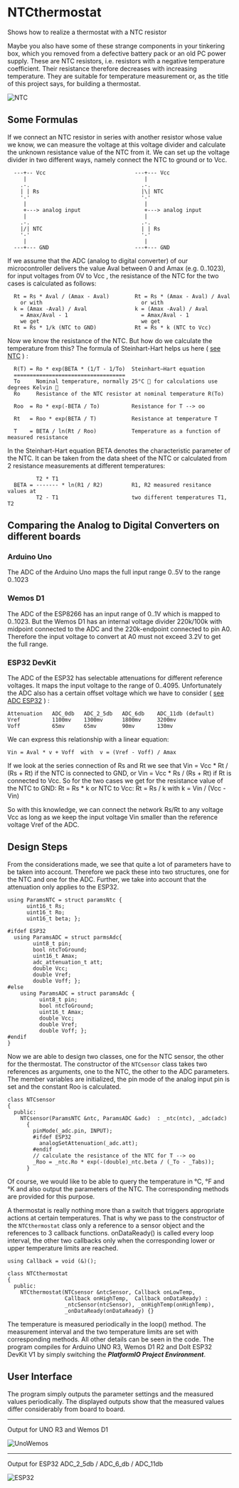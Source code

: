 # NTCthermostat
Shows how to realize a thermostat with a NTC resistor

Maybe you also have some of these strange components in your tinkering box, 
which you removed from a defective battery pack or an old PC power supply. 
These are NTC resistors, i.e. resistors with a negative temperature 
coefficient. Their resistance therefore decreases with increasing temperature. 
They are suitable for temperature measurement or, as the title of this project 
says, for building a thermostat. 

![NTC](images/thermistors.jpg)

## Some Formulas
If we connect an NTC resistor in series with another resistor whose value we 
know, we can measure the voltage at this voltage divider and calculate the 
unknown resistance value of the NTC from it. We can set up the voltage divider 
in two different ways, namely connect the NTC to ground or to Vcc. 
```
  ---+-- Vcc                            ---+--- Vcc
     |                                     |
    .-.                                   .-. 
    | | Rs                                |\| NTC
    '-'                                   '-' 
     |                                     | 
     +---> analog input                    +---> analog input
     |                                     |   
    .-.                                   .-.
    |/| NTC                               | | Rs
    '-'                                   '-'
     |                                     |
  ---+--- GND                           ---+--- GND
```
If we assume that the ADC (analog to digital converter) of our microcontroller delivers the value Aval between 0 and Amax (e.g. 0..1023), for input voltages 
from 0V to Vcc , the resistance of the NTC for the two cases is calculated as 
follows: 
```
  Rt = Rs * Aval / (Amax - Aval)        Rt = Rs * (Amax - Aval) / Aval
    or with                               or with
  k = (Amax -Aval) / Aval               k = (Amax -Aval) / Aval 
    = Amax/Aval - 1                       = Amax/Aval - 1
    we get                                we get
  Rt = Rs * 1/k (NTC to GND)            Rt = Rs * k (NTC to Vcc)
```
Now we know the resistance of the NTC. But how do we calculate the temperature 
from this? The formula of Steinhart-Hart helps us here ( [see NTC](http://www.resistorguide.com/ntc-thermistor/#Voltage-current_characteristic) ) : 
```
  R(T) = Ro * exp(BETA * (1/T - 1/To)  Steinhart–Hart equation
  ===================================  
  To     Nominal temperature, normally 25°C 🚩 for calculations use degrees Kelvin 🚩
  Ro     Resistance of the NTC resistor at nominal temperature R(To)
 
  Roo  = Ro * exp(-BETA / To)          Resistance for T --> oo

  Rt   = Roo * exp(BETA / T)           Resistance at temperature T
  
  T    = BETA / ln(Rt / Roo)           Temperature as a function of measured resistance
```
In the Steinhart-Hart equation BETA denotes the characteristic parameter of the NTC. 
It can be taken from the data sheet of the NTC or calculated from 2 resistance 
measurements at different temperatures: 
```
         T2 * T1
  BETA = ------- * ln(R1 / R2)         R1, R2 measured resitance values at 
         T2 - T1                       two different temperatures T1, T2	
```

## Comparing the Analog to Digital Converters on different boards
### Arduino Uno
The ADC of the Arduino Uno maps the full input range 0..5V to the range 0..1023

### Wemos D1
The ADC of the ESP8266 has an input range of 0..1V which is mapped to 0..1023. But the Wemos D1 has an internal voltage divider 220k/100k with midpoint connected to the ADC and the 220k-endpoint connected to pin A0. Therefore the input voltage to convert at A0 must not exceed 3.2V to get the full range.

### ESP32 DevKit
The ADC of the ESP32 has selectable attenuations for different 
reference voltages. It maps the input voltage to the range of 0..4095.
 Unfortunately the ADC also has a certain offset voltage which we have 
 to consider ( [see ADC ESP32](https://people.eecs.berkeley.edu/~boser/courses/49_sp_2019/N_gpio.html) ) :
```
Attenuation   ADC_0db   ADC_2_5db   ADC_6db    ADC_11db (default)
Vref          1100mv    1300mv      1800mv     3200mv
Voff          65mv      65mv        90mv       130mv
```
We can express this relationship with a linear equation:
```
Vin = Aval * v + Voff  with  v = (Vref - Voff) / Amax
```
If we look at the series connection of Rs and Rt we see that Vin = Vcc * Rt / (Rs + Rt) if the NTC is connected to GND, or Vin = Vcc * Rs / (Rs + Rt) if Rt is connected to Vcc. So for the two cases we get for the resistance value of the 
NTC to GND: Rt = Rs * k or
NTC to Vcc: Rt = Rs / k with
k = Vin / (Vcc - Vin)

So with this knowledge, we can connect the network Rs/Rt to any voltage Vcc as long as we keep the input voltage Vin smaller than the reference voltage Vref of the ADC.

## Design Steps
From the considerations made, we see that quite a lot of parameters have to be taken into account. Therefore we pack these into two structures, one for the NTC and one for the ADC. Further, we take into account that the attenuation only applies to the ESP32. 
```
using ParamsNTC = struct paramsNtc { 
      uint16_t Rs; 
      uint16_t Ro; 
      uint16_t beta; };

#ifdef ESP32
  using ParamsADC = struct parmsAdc{ 
        uint8_t pin; 
        bool ntcToGround; 
        uint16_t Amax; 
        adc_attenuation_t att; 
        double Vcc; 
        double Vref; 
        double Voff; };
#else
    using ParamsADC = struct paramsAdc { 
          uint8_t pin; 
          bool ntcToGround; 
          uint16_t Amax; 
          double Vcc; 
          double Vref; 
          double Voff; };
#endif
}
```
Now we are able to design two classes, one for the NTC sensor, the other for the thermostat. The constructor of the `NTCsensor` class takes two references as arguments, one to the NTC, the other to the ADC parameters. The member variables are initialized, the pin mode of the analog input pin is set and the constant Roo is calculated. 
```
class NTCsensor
{
  public:
    NTCsensor(ParamsNTC &ntc, ParamsADC &adc)  : _ntc(ntc), _adc(adc)
      {
        pinMode(_adc.pin, INPUT);
        #ifdef ESP32
          analogSetAttenuation(_adc.att);
        #endif
        // calculate the resistance of the NTC for T --> oo
        _Roo = _ntc.Ro * exp(-(double)_ntc.beta / (_To - _Tabs)); 
      }
```
Of course, we would like to be able to query the temperature in °C, °F and °K and 
also output the parameters of the NTC. The corresponding methods are provided for 
this purpose.

A thermostat is really nothing more than a switch that triggers appropriate actions 
at certain temperatures. That is why we pass to the constructor of the `NTCthermostat` 
class only a reference to a sensor object and the references to 3 callback functions.
onDataReady() is called every loop interval, the other two callbacks only when the 
corresponding lower or upper temperature limits are reached. 
```
using Callback = void (&)();

class NTCthermostat
{
  public:
    NTCthermostat(NTCsensor &ntcSensor, Callback onLowTemp, 
                  Callback onHighTemp,  Callback onDataReady) : 
                  _ntcSensor(ntcSensor), _onHighTemp(onHighTemp),
                  _onDataReady(onDataReady) {}
```
The temperature is measured periodically in the loop() method. The measurement 
interval and the two temperature limits are set with corresponding methods. All 
other details can be seen in the code. The program compiles for Arduino UNO R3, 
Wemos D1 R2 and DoIt ESP32 DevKit V1 by simply switching the ***PlatformIO Project Environment***.

## User Interface
The program simply outputs the parameter settings and the measured 
values periodically. The displayed outputs show that the measured 
values differ considerably from board to board.

---
Output for UNO R3 and Wemos D1

![UnoWemos](images/Values_UnoWemos.jpg)

---

Output for ESP32 ADC_2_5db / ADC_6_db / ADC_11db

![ESP32](images/Values_ESP32.jpg)
